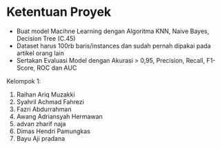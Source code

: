 # Ketentuan Proyek
- Buat model Macihne Learning dengan Algoritma KNN, Naive Bayes, Decision Tree (C.45)
- Dataset harus 100rb baris/instances dan sudah pernah dipakai pada artikel orang lain
- Sertakan Evaluasi Model dengan Akurasi > 0,95, Precision, Recall, F1-Score, ROC dan AUC

Kelompok 1:
1. Raihan Ariq Muzakki
2. Syahril Achmad Fahrezi
3. Fazri Abdurrahman
4. Awang Adriansyah Hermawan
5. advan zharif naja
6. Dimas Hendri Pamungkas
7. Bayu Aji pradana
